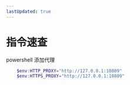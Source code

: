 ```yaml
---
lastUpdated: true
---
```


# 指令速查

powershell 添加代理

```powershell
    $env:HTTP_PROXY="http://127.0.0.1:10809"
    $env:HTTPS_PROXY="http://127.0.0.1:10809"
```

